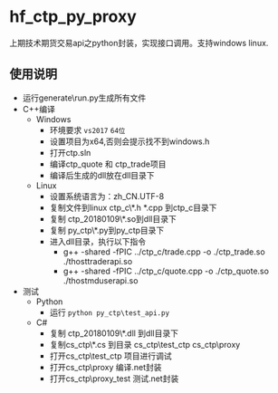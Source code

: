 # hf_ctp_py_proxy
上期技术期货交易api之python封装，实现接口调用。支持windows linux.

## 使用说明
* 运行generate\run.py生成所有文件
* C++编译
    * Windows
        * 环境要求 `vs2017` `64位`
        * 设置项目为x64,否则会提示找不到windows.h
        * 打开ctp.sln
        * 编译ctp_quote 和 ctp_trade项目
        * 编译后生成的dll放在dll目录下
    * Linux
        * 设置系统语言为：zh_CN.UTF-8
        * 复制文件到linux ctp_c\\*.h *.cpp 到ctp_c目录下
        * 复制 ctp_20180109\\*.so到dll目录下
        * 复制 py_ctp\\*.py到py_ctp目录下
        * 进入dll目录，执行以下指令
            * g++ -shared -fPIC ../ctp_c/trade.cpp -o ./ctp_trade.so ./thosttraderapi.so
            * g++ -shared -fPIC ../ctp_c/quote.cpp -o ./ctp_quote.so ./thostmduserapi.so
* 测试
    * Python
        * 运行 `python py_ctp\test_api.py`
    * C#
        * 复制 ctp_20180109\\*.dll 到dll目录下
        * 复制cs_ctp\\*.cs 到目录 cs_ctp\test_ctp  cs_ctp\proxy
        * 打开cs_ctp\test_ctp 项目进行调试
        * 打开cs_ctp\proxy 编译.net封装
        * 打开cs_ctp\proxy_test 测试.net封装


